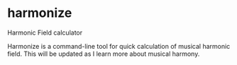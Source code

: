 # harmonize
Harmonic Field calculator

Harmonize is a command-line tool for quick calculation of musical harmonic field. This will be updated as I learn more about musical harmony.
